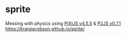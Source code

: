 # sprite
Messing with physics using <a href="http://www.pixijs.com/">PIXIJS v4.5.5</a> & <a href="https://github.com/schteppe/p2.js">P2JS v0.7.1</a><br/>
<a href="https://kraigjacobson.github.io/sprite/">https://kraigjacobson.github.io/sprite/</a>
